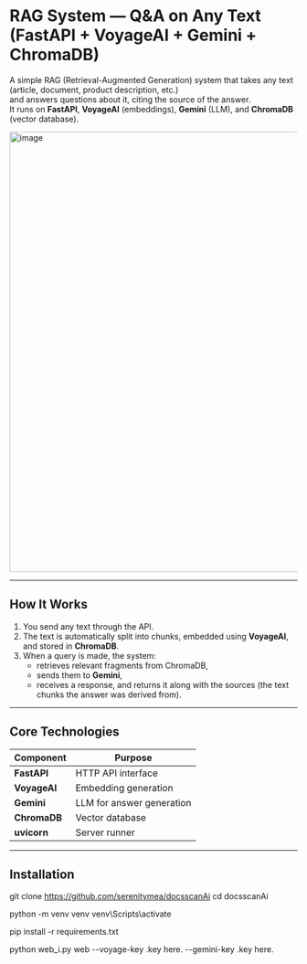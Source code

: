 # RAG System — Q&A on Any Text (FastAPI + VoyageAI + Gemini + ChromaDB)

A simple RAG (Retrieval-Augmented Generation) system that takes any text (article, document, product description, etc.)  
and answers questions about it, citing the source of the answer.  
It runs on **FastAPI**, **VoyageAI** (embeddings), **Gemini** (LLM), and **ChromaDB** (vector database).

<img width="1598" height="771" alt="image" src="https://github.com/user-attachments/assets/a8780014-52b2-4c15-b0cd-171557464b29" />

---

## How It Works

1. You send any text through the API.  
2. The text is automatically split into chunks, embedded using **VoyageAI**, and stored in **ChromaDB**.  
3. When a query is made, the system:
   - retrieves relevant fragments from ChromaDB,  
   - sends them to **Gemini**,  
   - receives a response, and returns it along with the sources (the text chunks the answer was derived from).

---

## Core Technologies

| Component | Purpose |
|------------|----------|
| **FastAPI** | HTTP API interface |
| **VoyageAI** | Embedding generation |
| **Gemini** | LLM for answer generation |
| **ChromaDB** | Vector database |
| **uvicorn** | Server runner |

---

## Installation
git clone https://github.com/serenitymea/docsscanAi
cd docsscanAi

python -m venv venv
venv\Scripts\activate

pip install -r requirements.txt

python web_i.py web --voyage-key .key here. --gemini-key .key here.


